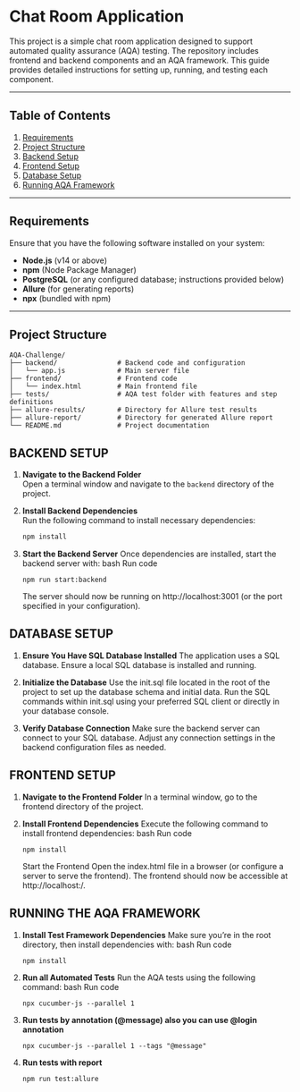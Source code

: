 # Chat Room Application

This project is a simple chat room application designed to support automated quality assurance (AQA) testing. The repository includes frontend and backend components and an AQA framework. This guide provides detailed instructions for setting up, running, and testing each component.

---

## Table of Contents

1. [Requirements](#requirements)
2. [Project Structure](#project-structure)
3. [Backend Setup](#backend-setup)
4. [Frontend Setup](#frontend-setup)
5. [Database Setup](#database-setup)
6. [Running AQA Framework](#running-aqa-framework)

---

## Requirements

Ensure that you have the following software installed on your system:

- **Node.js** (v14 or above)
- **npm** (Node Package Manager)
- **PostgreSQL** (or any configured database; instructions provided below)
- **Allure** (for generating reports)
- **npx** (bundled with npm)

---

## Project Structure

```plaintext
AQA-Challenge/
├── backend/               # Backend code and configuration
│   └── app.js             # Main server file
├── frontend/              # Frontend code
│   └── index.html         # Main frontend file
├── tests/                 # AQA test folder with features and step definitions
├── allure-results/        # Directory for Allure test results
├── allure-report/         # Directory for generated Allure report
└── README.md              # Project documentation
```

## BACKEND SETUP

1. **Navigate to the Backend Folder**  
   Open a terminal window and navigate to the `backend` directory of the project.

2. **Install Backend Dependencies**  
   Run the following command to install necessary dependencies:
   ```bash
   npm install
   ```

3. **Start the Backend Server**
   Once dependencies are installed, start the backend server with:
   bash
   Run code
   ```shell
   npm run start:backend
   ```
   The server should now be running on http://localhost:3001 (or the port specified in your configuration).

## DATABASE SETUP

1. **Ensure You Have SQL Database Installed**
    The application uses a SQL database. Ensure a local SQL database is installed and running.

2. **Initialize the Database**
   Use the init.sql file located in the root of the project to set up the database schema and initial data. Run the SQL commands within init.sql using your preferred SQL client or directly in your database console.

3. **Verify Database Connection**
   Make sure the backend server can connect to your SQL database. Adjust any connection settings in the backend configuration files as needed.

## FRONTEND SETUP

1. **Navigate to the Frontend Folder**
   In a terminal window, go to the frontend directory of the project.

2. **Install Frontend Dependencies**
   Execute the following command to install frontend dependencies:
   bash
   Run code
   ```shell
   npm install
   ```
   Start the Frontend
   Open the index.html file in a browser (or configure a server to serve the frontend).
   The frontend should now be accessible at http://localhost:<specified-port>/.

## RUNNING THE AQA FRAMEWORK

1. **Install Test Framework Dependencies**
   Make sure you’re in the root directory, then install dependencies with:
   bash
   Run code
   ```shell
   npm install
   ```

2. **Run all Automated Tests**
   Run the AQA tests using the following command:
   bash
   Run code
   ```shell
   npx cucumber-js --parallel 1
   ```
   
3. **Run tests by annotation (@message) also you can use @login annotation**
   ```shell
   npx cucumber-js --parallel 1 --tags "@message"
   ```

4. **Run tests with report**
   ```shell
   npm run test:allure
   ```

